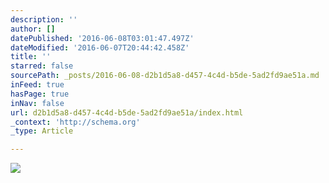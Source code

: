```yaml
---
description: ''
author: []
datePublished: '2016-06-08T03:01:47.497Z'
dateModified: '2016-06-07T20:44:42.458Z'
title: ''
starred: false
sourcePath: _posts/2016-06-08-d2b1d5a8-d457-4c4d-b5de-5ad2fd9ae51a.md
inFeed: true
hasPage: true
inNav: false
url: d2b1d5a8-d457-4c4d-b5de-5ad2fd9ae51a/index.html
_context: 'http://schema.org'
_type: Article

---
```

![](https://the-grid-user-content.s3-us-west-2.amazonaws.com/0e120329-0923-4321-a923-acd9f869162a.jpg)
